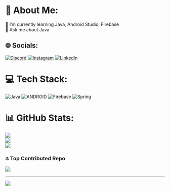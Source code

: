 # 💫 About Me:
🌱 I’m currently learning Java, Android Studio, Firebase<br>💬 Ask me about Java


## 🌐 Socials:
[![Discord](https://img.shields.io/badge/Discord-%237289DA.svg?logo=discord&logoColor=white)](https://discord.gg/Flyses#4809) [![Instagram](https://img.shields.io/badge/Instagram-%23E4405F.svg?logo=Instagram&logoColor=white)](https://instagram.com/atakanyilmaztm) [![LinkedIn](https://img.shields.io/badge/LinkedIn-%230077B5.svg?logo=linkedin&logoColor=white)](https://linkedin.com/in/http://linkedin.com/in/atakan-y%C4%B1lmaz-0531b621b) 

# 💻 Tech Stack:
![Java](https://img.shields.io/badge/java-%23ED8B00.svg?style=for-the-badge&logo=java&logoColor=white) ![ANDROID](https://img.shields.io/badge/android-%2320232a.svg?style=for-the-badge&logo=android&logoColor=%a4c639) ![Firebase](https://img.shields.io/badge/firebase-%23039BE5.svg?style=for-the-badge&logo=firebase) ![Spring](https://img.shields.io/badge/spring-%236DB33F.svg?style=for-the-badge&logo=spring&logoColor=white)
# 📊 GitHub Stats:
![](https://github-readme-stats.vercel.app/api?username=atakanyilmazeem&theme=gotham&hide_border=false&include_all_commits=false&count_private=false)<br/>
![](https://github-readme-streak-stats.herokuapp.com/?user=atakanyilmazeem&theme=gotham&hide_border=false)<br/>
![](https://github-readme-stats.vercel.app/api/top-langs/?username=atakanyilmazeem&theme=gotham&hide_border=false&include_all_commits=false&count_private=false&layout=compact)

### 🔝 Top Contributed Repo
![](https://github-contributor-stats.vercel.app/api?username=atakanyilmazeem&limit=5&theme=tokyonight&combine_all_yearly_contributions=true)

---
[![](https://visitcount.itsvg.in/api?id=atakanyilmazeem&icon=0&color=9)](https://visitcount.itsvg.in)

<!-- Proudly created with GPRM ( https://gprm.itsvg.in ) -->
